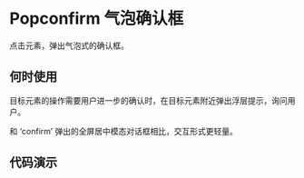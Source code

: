 # Popconfirm 气泡确认框
点击元素，弹出气泡式的确认框。

## 何时使用
目标元素的操作需要用户进一步的确认时，在目标元素附近弹出浮层提示，询问用户。

和 ‘confirm’ 弹出的全屏居中模态对话框相比，交互形式更轻量。

## 代码演示